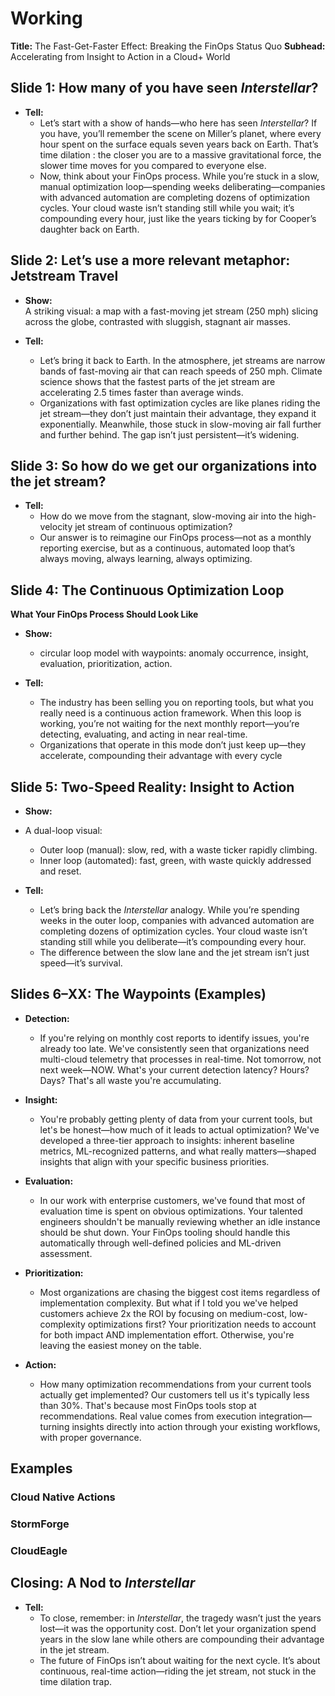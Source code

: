# Working
**Title:** The Fast-Get-Faster Effect: Breaking the FinOps Status Quo
**Subhead:** Accelerating from Insight to Action in a Cloud+ World

## Slide 1: How many of you have seen _Interstellar_?

- **Tell:**  
	- Let’s start with a show of hands—who here has seen _Interstellar_? If you have, you’ll remember the scene on Miller’s planet, where every hour spent on the surface equals seven years back on Earth. That’s time dilation : the closer you are to a massive gravitational force, the slower time moves for you compared to everyone else.  
	- Now, think about your FinOps process. While you’re stuck in a slow, manual optimization loop—spending weeks deliberating—companies with advanced automation are completing dozens of optimization cycles. Your cloud waste isn’t standing still while you wait; it’s compounding every hour, just like the years ticking by for Cooper’s daughter back on Earth.
    
## Slide 2: Let’s use a more relevant metaphor: Jetstream Travel

- **Show:**  
    A striking visual: a map with a fast-moving jet stream (250 mph) slicing across the globe, contrasted with sluggish, stagnant air masses.
    
- **Tell:**  
    - Let’s bring it back to Earth. In the atmosphere, jet streams are narrow bands of fast-moving air that can reach speeds of 250 mph. Climate science shows that the fastest parts of the jet stream are accelerating 2.5 times faster than average winds.  
    - Organizations with fast optimization cycles are like planes riding the jet stream—they don’t just maintain their advantage, they expand it exponentially. Meanwhile, those stuck in slow-moving air fall further and further behind. The gap isn’t just persistent—it’s widening.

## Slide 3: So how do we get our organizations into the jet stream?

- **Tell:**  
	- How do we move from the stagnant, slow-moving air into the high-velocity jet stream of continuous optimization? 
	- Our answer is to reimagine our FinOps process—not as a monthly reporting exercise, but as a continuous, automated loop that’s always moving, always learning, always optimizing.
    
## Slide 4: The Continuous Optimization Loop
**What Your FinOps Process Should Look Like**
- **Show:**  
    -  circular loop model with waypoints: anomaly occurrence, insight, evaluation, prioritization, action.
    
- **Tell:**  
	- The industry has been selling you on reporting tools, but what you really need is a continuous action framework. When this loop is working, you’re not waiting for the next monthly report—you’re detecting, evaluating, and acting in near real-time.  
	- Organizations that operate in this mode don’t just keep up—they accelerate, compounding their advantage with every cycle

## Slide 5: Two-Speed Reality: Insight to Action

- **Show:**  
- A dual-loop visual:
	- Outer loop (manual): slow, red, with a waste ticker rapidly climbing.
	- Inner loop (automated): fast, green, with waste quickly addressed and reset.
    
- **Tell:**  
	- Let’s bring back the _Interstellar_ analogy. While you’re spending weeks in the outer loop, companies with advanced automation are completing dozens of optimization cycles. Your cloud waste isn’t standing still while you deliberate—it’s compounding every hour.  
	- The difference between the slow lane and the jet stream isn’t just speed—it’s survival.
## Slides 6–XX: The Waypoints (Examples)

- **Detection:**  
	- If you're relying on monthly cost reports to identify issues, you're already too late. We've consistently seen that organizations need multi-cloud telemetry that processes in real-time. Not tomorrow, not next week—NOW. What's your current detection latency? Hours? Days? That's all waste you're accumulating.
    
- **Insight:**  
	- You're probably getting plenty of data from your current tools, but let's be honest—how much of it leads to actual optimization? We've developed a three-tier approach to insights: inherent baseline metrics, ML-recognized patterns, and what really matters—shaped insights that align with your specific business priorities.
    
- **Evaluation:**  
	- In our work with enterprise customers, we've found that most of evaluation time is spent on obvious optimizations. Your talented engineers shouldn't be manually reviewing whether an idle instance should be shut down. Your FinOps tooling should handle this automatically through well-defined policies and ML-driven assessment.
    
- **Prioritization:**  
	- Most organizations are chasing the biggest cost items regardless of implementation complexity. But what if I told you we've helped customers achieve 2x the ROI by focusing on medium-cost, low-complexity optimizations first? Your prioritization needs to account for both impact AND implementation effort. Otherwise, you're leaving the easiest money on the table.
    
- **Action:**  
	- How many optimization recommendations from your current tools actually get implemented? Our customers tell us it's typically less than 30%. That's because most FinOps tools stop at recommendations. Real value comes from execution integration—turning insights directly into action through your existing workflows, with proper governance.

## Examples
### Cloud Native Actions


### StormForge


### CloudEagle

## Closing: A Nod to _Interstellar_

- **Tell:**  
	- To close, remember: in _Interstellar_, the tragedy wasn’t just the years lost—it was the opportunity cost. Don’t let your organization spend years in the slow lane while others are compounding their advantage in the jet stream.  
	- The future of FinOps isn’t about waiting for the next cycle. It’s about continuous, real-time action—riding the jet stream, not stuck in the time dilation trap.



